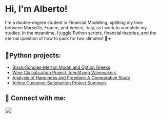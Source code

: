 <h1>Hi, I'm Alberto!</h1>
I'm a double-degree student in Financial Modelling, splitting my time between Marseille, France, and Venice, Italy, as I work to complete my studies. In the meantime, I juggle Python scripts, financial theories, and the eternal question of how to pack for two climates! 🧳✈️

<h2>🐍Python projects:</h2>

- [Black-Scholes-Merton Model and Option Greeks](https://github.com/alberto-castelli/Black-Scholes-Merton-Model)
- [Wine Classification Project: Identifying Winemakers](https://github.com/alberto-castelli/wine_analysis/tree/main)
- [Analysis of Happiness and Freedom: A Comparative Study](https://github.com/alberto-castelli/lifestyle_analysis)
- [Airline Customer Satisfaction Project Summary](https://github.com/alberto-castelli/airline_customer_satisfaction)

<h2> 🤳 Connect with me:</h2>

[<img align="left" alt="JoshMadakor | LinkedIn" width="22px" src="https://cdn.jsdelivr.net/npm/simple-icons@v3/icons/linkedin.svg" />][linkedin]

[linkedin]: https://www.linkedin.com/in/alberto-castelli-
